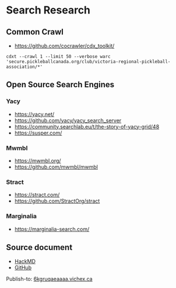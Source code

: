 Search Research
===============

## Common Crawl

* https://github.com/cocrawler/cdx_toolkit/

```
cdxt --crawl 1 --limit 50 --verbose warc 'secure.pickleballcanada.org/club/victoria-regional-pickleball-association/*'
```

## Open Source Search Engines

### Yacy

* https://yacy.net/
* https://github.com/yacy/yacy_search_server
* https://community.searchlab.eu/t/the-story-of-yacy-grid/48
* https://susper.com/

### Mwmbl

* https://mwmbl.org/
* https://github.com/mwmbl/mwmbl

### Stract

* https://stract.com/
* https://github.com/StractOrg/stract

### Marginalia

* https://marginalia-search.com/

## Source document

* [HackMD](https://hackmd.io/uYdFzJq2Te6yH8pSas9LsQ)
* [GitHub](https://github.com/hexcamp/hackmd-notes/blob/main/vichex-search-experiment/index.md)

Publish-to: [6kgruqaeaaaa.vichex.ca](https://6kgruqaeaaaa.vanhex.ca/)
